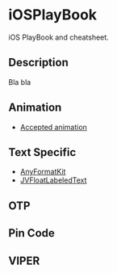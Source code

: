 # iOSPlayBook
iOS PlayBook and cheatsheet.

## Description

Bla bla

## Animation

* [Accepted animation](https://github.com/cocoatoucher/AIFlatSwitch)

## Text Specific 

* [AnyFormatKit](https://github.com/luximetr/AnyFormatKit)
* [JVFloatLabeledText](https://github.com/jverdi/JVFloatLabeledTextField)

## OTP

## Pin Code

## VIPER

